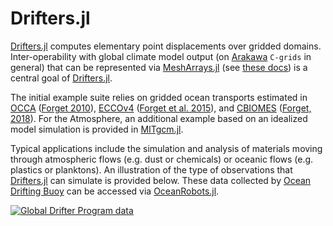 # Drifters.jl

[Drifters.jl](https://github.com/JuliaClimate/Drifters.jl) computes elementary point displacements over gridded domains. Inter-operability with global climate model output (on [Arakawa](https://en.wikipedia.org/wiki/Arakawa_grids) `C-grids` in general) that can be represented via [MeshArrays.jl](https://github.com/JuliaClimate/MeshArrays.jl) (see [these docs](https://juliaclimate.github.io/MeshArrays.jl/dev/)) is a central goal of [Drifters.jl](https://github.com/JuliaClimate/Drifters.jl). 

The initial example suite relies on gridded ocean transports estimated in [OCCA](https://doi.org/10.7910/DVN/RNXA2A) ([Forget 2010](http://dx.doi.org/10.1175/2009JPO4043.1)), [ECCOv4](https://eccov4.readthedocs.io/en/latest/) ([Forget et al. 2015](https://doi.org/10.5194/gmd-8-3071-2015)), and [CBIOMES](https://cbiomes.readthedocs.io/en/latest/) ([Forget, 2018](http://doi.org/10.5281/zenodo.1343303)). For the Atmosphere, an additional example based on an idealized model simulation is provided in [MITgcm.jl](https://gaelforget.github.io/MITgcm.jl/dev/). 

Typical applications include the simulation and analysis of materials moving through atmospheric flows (e.g. dust or chemicals) or oceanic flows (e.g. plastics or planktons). An illustration of the type of observations that [Drifters.jl](https://github.com/JuliaClimate/Drifters.jl) can simulate is provided below. These data collected by [Ocean Drifting Buoy](https://doi.org/10.1002/2016JC011716) can be accessed via [OceanRobots.jl](https://gaelforget.github.io/OceanRobots.jl/dev/).

[![Global Drifter Program data](https://user-images.githubusercontent.com/20276764/90924860-41799580-e3be-11ea-96bd-9a5784d00ecc.png)](https://youtu.be/82HPnYBtoVo)

